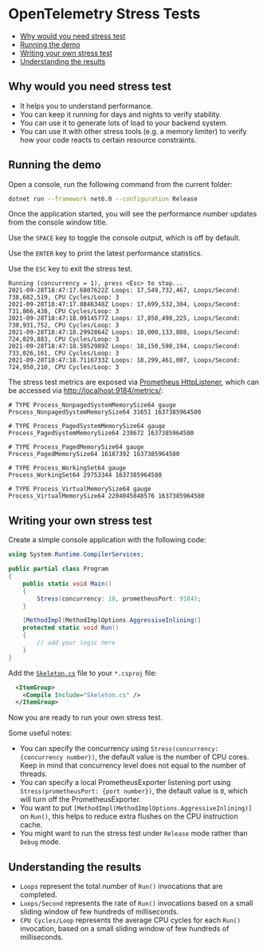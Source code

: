 # OpenTelemetry Stress Tests

* [Why would you need stress test](#why-would-you-need-stress-test)
* [Running the demo](#running-the-demo)
* [Writing your own stress test](#writing-your-own-stress-test)
* [Understanding the results](#understanding-the-results)

## Why would you need stress test

* It helps you to understand performance.
* You can keep it running for days and nights to verify stability.
* You can use it to generate lots of load to your backend system.
* You can use it with other stress tools (e.g. a memory limiter) to verify how
  your code reacts to certain resource constraints.

## Running the demo

Open a console, run the following command from the current folder:

```sh
dotnet run --framework net6.0 --configuration Release
```

Once the application started, you will see the performance number updates from
the console window title.

Use the `SPACE` key to toggle the console output, which is off by default.

Use the `ENTER` key to print the latest performance statistics.

Use the `ESC` key to exit the stress test.

```text
Running (concurrency = 1), press <Esc> to stop...
2021-09-28T18:47:17.6807622Z Loops: 17,549,732,467, Loops/Second: 738,682,519, CPU Cycles/Loop: 3
2021-09-28T18:47:17.8846348Z Loops: 17,699,532,304, Loops/Second: 731,866,438, CPU Cycles/Loop: 3
2021-09-28T18:47:18.0914577Z Loops: 17,850,498,225, Loops/Second: 730,931,752, CPU Cycles/Loop: 3
2021-09-28T18:47:18.2992864Z Loops: 18,000,133,808, Loops/Second: 724,029,883, CPU Cycles/Loop: 3
2021-09-28T18:47:18.5052989Z Loops: 18,150,598,194, Loops/Second: 733,026,161, CPU Cycles/Loop: 3
2021-09-28T18:47:18.7116733Z Loops: 18,299,461,007, Loops/Second: 724,950,210, CPU Cycles/Loop: 3
```

The stress test metrics are exposed via
[Prometheus HttpListener](../../src/OpenTelemetry.Exporter.Prometheus.HttpListener/README.md),
which can be accessed via
[http://localhost:9184/metrics/](http://localhost:9184/metrics/):

```text
# TYPE Process_NonpagedSystemMemorySize64 gauge
Process_NonpagedSystemMemorySize64 31651 1637385964580

# TYPE Process_PagedSystemMemorySize64 gauge
Process_PagedSystemMemorySize64 238672 1637385964580

# TYPE Process_PagedMemorySize64 gauge
Process_PagedMemorySize64 16187392 1637385964580

# TYPE Process_WorkingSet64 gauge
Process_WorkingSet64 29753344 1637385964580

# TYPE Process_VirtualMemorySize64 gauge
Process_VirtualMemorySize64 2204045848576 1637385964580
```

## Writing your own stress test

Create a simple console application with the following code:

```csharp
using System.Runtime.CompilerServices;

public partial class Program
{
    public static void Main()
    {
        Stress(concurrency: 10, prometheusPort: 9184);
    }

    [MethodImpl(MethodImplOptions.AggressiveInlining)]
    protected static void Run()
    {
        // add your logic here
    }
}
```

Add the [`Skeleton.cs`](./Skeleton.cs) file to your `*.csproj` file:

```xml
  <ItemGroup>
    <Compile Include="Skeleton.cs" />
  </ItemGroup>
```

Now you are ready to run your own stress test.

Some useful notes:

* You can specify the concurrency using `Stress(concurrency: {concurrency
  number})`, the default value is the number of CPU cores. Keep in mind that
  concurrency level does not equal to the number of threads.
* You can specify a local PrometheusExporter listening port using
  `Stress(prometheusPort: {port number})`, the default value is `0`, which will
  turn off the PrometheusExporter.
* You want to put `[MethodImpl(MethodImplOptions.AggressiveInlining)]` on
  `Run()`, this helps to reduce extra flushes on the CPU instruction cache.
* You might want to run the stress test under `Release` mode rather than `Debug`
  mode.

## Understanding the results

* `Loops` represent the total number of `Run()` invocations that are completed.
* `Loops/Second` represents the rate of `Run()` invocations based on a small
  sliding window of few hundreds of milliseconds.
* `CPU Cycles/Loop` represents the average CPU cycles for each `Run()`
  invocation, based on a small sliding window of few hundreds of milliseconds.
